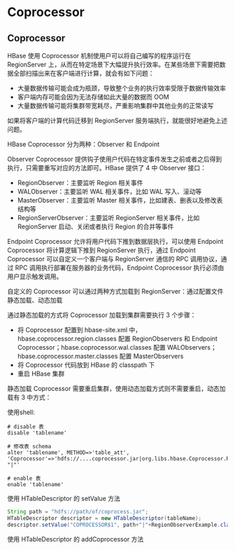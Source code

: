 # Coprocessor


## Coprocessor

HBase 使用 Coprocessor 机制使用户可以将自己编写的程序运行在 RegionServer 上，从而在特定场景下大幅提升执行效率。在某些场景下需要把数据全部扫描出来在客户端进行计算，就会有如下问题：
- 大量数据传输可能会成为瓶颈，导致整个业务的执行效率受限于数据传输效率
- 客户端内存可能会因为无法存储如此大量的数据而 OOM
- 大量数据传输可能将集群带宽耗尽，严重影响集群中其他业务的正常读写

如果将客户端的计算代码迁移到 RegionServer 服务端执行，就能很好地避免上述问题。

HBase Coprocessor 分为两种：Observer 和 Endpoint


Observer Coprocessor 提供钩子使用户代码在特定事件发生之前或者之后得到执行，只需要重写对应的方法即可。HBase 提供了 4 中 Observer 接口：
- RegionObserver：主要监听 Region 相关事件
- WALObserver：主要监听 WAL 相关事件，比如 WAL 写入、滚动等
- MasterObserver：主要监听 Master 相关事件，比如建表、删表以及修改表结构等
- RegionServerObserver：主要监听 RegionServer 相关事件，比如 RegionServer 启动、关闭或者执行 Region 的合并等事件

Endpoint Coprocessor 允许将用户代码下推到数据层执行，可以使用 Endpoint Coprocessor 将计算逻辑下推到 RegionServer 执行，通过 Endpoint Coprocessor 可以自定义一个客户端与 RegionServer 通信的 RPC 调用协议，通过 RPC 调用执行部署在服务器的业务代码，Endpoint Coprocessor 执行必须由用户显示触发调用。

自定义的 Coprocessor 可以通过两种方式加载到 RegionServer：通过配置文件静态加载、动态加载

通过静态加载的方式将 Coprocessor 加载到集群需要执行 3 个步骤：
- 将 Coprocessor 配置到 hbase-site.xml 中， hbase.coprocessor.region.classes 配置 RegionObservers 和 Endpoint Coprocessor；hbase.coprocessor.wal.classes 配置 WALObservers；hbase.coprocessor.master.classes 配置 MasterObservers
- 将 Coprocessor 代码放到 HBase 的 classpath 下
- 重启 HBase 集群

静态加载 Coprocessor 需要重启集群，使用动态加载方式则不需要重启，动态加载有 3 中方式：

使用shell:
```shell
# disable 表
disable 'tablename'

# 修改表 schema
alter 'tablename', METHOD=>'table_att', 'Coprocessor'=>'hdfs://....coprocessor.jar|org.libs.hbase.Coprocessor.RegionObserverExample "|"'

# enable 表
enable 'tablename'
```
使用 HTableDescriptor 的 setValue 方法
```java
String path = "hdfs://path/of/coprocess.jar";
HTableDescriptor descriptor = new HTableDescriptor(tableName);
descriptor.setValue("COPROCESSOR$1", path+"|"+RegionObserverExample.class.getCanonicalName() + "|" + Coprocessor.PRIORITY_USER);
```
使用 HTableDescriptor 的 addCoprocessor 方法